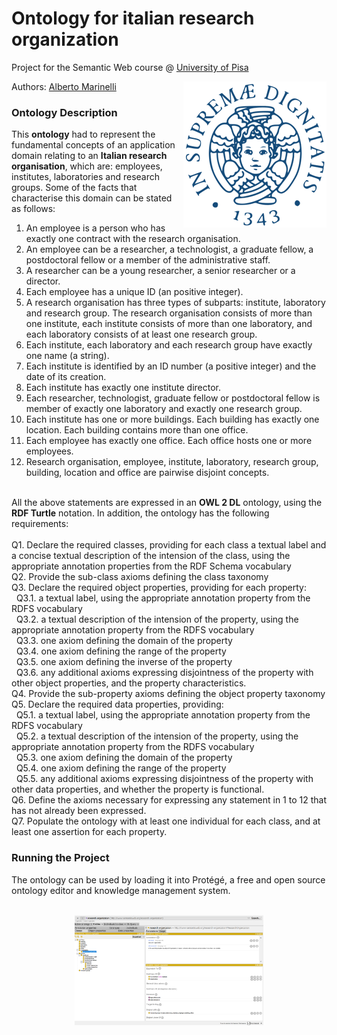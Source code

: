# Ontology for italian research organization

Project for the Semantic Web course @ [University of Pisa](https://www.unipi.it/index.php/english)

<img src="imgs/unipi_logo.png" align="right" alt="Unipi logo">

Authors: [Alberto Marinelli](https://github.com/AlbertoMarinelli)


### Ontology Description
This **ontology** had to represent the fundamental concepts of an application domain relating to an **Italian research organisation**, which are: employees, institutes, laboratories and research groups. Some of the facts that characterise this domain can be stated as follows:
1. An employee is a person who has exactly one contract with the research organisation.
2. An employee can be a researcher, a technologist, a graduate fellow, a postdoctoral fellow or a member of the administrative staff.
3. A researcher can be a young researcher, a senior researcher or a director.
4. Each employee has a unique ID (an positive integer).
5. A research organisation has three types of subparts: institute, laboratory and research group. The research organisation consists of more than one institute, each institute consists of more than one laboratory, and each laboratory consists of at least one research group.
6. Each institute, each laboratory and each research group have exactly one name (a string).
7. Each institute is identified by an ID number (a positive integer) and the date of its creation.
8. Each institute has exactly one institute director.
9. Each researcher, technologist, graduate fellow or postdoctoral fellow is member of exactly one laboratory and exactly one research group.
10. Each institute has one or more buildings. Each building has exactly one location. Each building contains more than one office.
11. Each employee has exactly one office. Each office hosts one or more employees.
12. Research organisation, employee, institute, laboratory, research group, building, location and office are pairwise disjoint concepts.
<br>
All the above statements are expressed in an <strong>OWL 2 DL</strong> ontology, using the <strong>RDF Turtle</strong> notation.
In addition, the ontology has the following requirements:<br><br>
Q1. Declare the required classes, providing for each class a textual label and a concise textual description of the intension of the class, using the appropriate annotation properties from the RDF Schema vocabulary<br>
Q2. Provide the sub-class axioms defining the class taxonomy<br>
Q3. Declare the required object properties, providing for each property:<br>
  &nbsp; Q3.1. a textual label, using the appropriate annotation property from the RDFS vocabulary<br>
  &nbsp; Q3.2. a textual description of the intension of the property, using the appropriate annotation property from the RDFS vocabulary<br>
  &nbsp; Q3.3. one axiom defining the domain of the property<br>
  &nbsp; Q3.4. one axiom defining the range of the property<br>
  &nbsp; Q3.5. one axiom defining the inverse of the property<br>
  &nbsp; Q3.6. any additional axioms expressing disjointness of the property with other object properties, and the property characteristics.<br>
Q4. Provide the sub-property axioms defining the object property taxonomy<br>
Q5. Declare the required data properties, providing:<br>
  &nbsp; Q5.1. a textual label, using the appropriate annotation property from the RDFS vocabulary<br>
  &nbsp; Q5.2. a textual description of the intension of the property, using the appropriate annotation property from the RDFS vocabulary<br>
  &nbsp; Q5.3. one axiom defining the domain of the property<br>
  &nbsp; Q5.4. one axiom defining the range of the property<br>
  &nbsp; Q5.5. any additional axioms expressing disjointness of the property with other data properties, and whether the property is functional.<br>
Q6. Define the axioms necessary for expressing any statement in 1 to 12 that has not already been expressed.<br>
Q7. Populate the ontology with at least one individual for each class, and at least one assertion for each property.<br>


### Running the Project
The ontology can be used by loading it into Protégé, a free and open source ontology editor and knowledge management system.<br>
<br>
<p align="center">
<img src="imgs/ontology_image.png" alt="Ontology image"  width="60%" height="60%">
</p>
